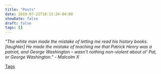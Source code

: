 ```yaml
---
title: "Posts"
date: 2018-07-21T18:13:24-04:00
showDate: false
draft: false
tags: []
---
```


*"The white man made the mistake of letting me read his history books. [laughter] He made the mistake of teaching me that Patrick Henry was a patriot, and George Washington – wasn't nothing non-violent about ol' Pat, or George Washington." - Malcolm X*

[Tags](https://ssguyah.com/tags/)